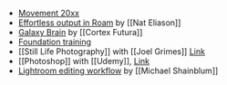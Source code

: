 - [Movement 20xx](https://portal.vahvafitness.com/)
- [Effortless output in Roam](https://learn.nateliason.com/) by [[Nat Eliason]]
- [Galaxy Brain](https://learn.cortexfutura.com/) by [[Cortex Futura]]
- [Foundation training](https://stream.foundationtraining.com/)
- [[Still Life Photography]] with [[Joel Grimes]] [Link](https://www.joelgrimes.com/library)
- [[Photoshop]] with [[Udemy]], [Link](https://www.udemy.com/)
- [Lightroom editing workflow](https://www.michaelshainblum.com/library) by [[Michael Shainblum]]
